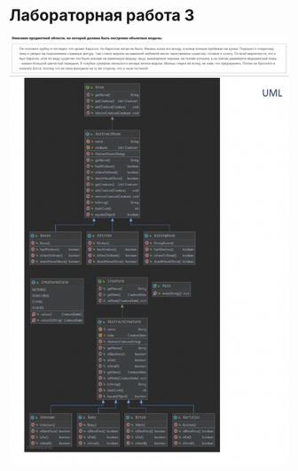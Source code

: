 # Лабораторная работа 3

<img src="https://github.com/nekruz03/Itmo_lab3/blob/main/1.png" >


<img src="https://github.com/nekruz03/Itmo_lab3/blob/main/2.png" width="600" height="700">

